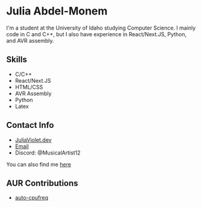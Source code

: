 # Julia Abdel-Monem

I'm a student at the University of Idaho studying Computer Science. I mainly code in C and C++, but I also have experience in React/Next.JS, Python, and AVR assembly.

## Skills

- C/C++
- React/Next.JS
- HTML/CSS
- AVR Assembly
- Python
- Latex

## Contact Info

- [JuliaViolet.dev](https://Juliaviolet.dev)
- [Email](mailto:Julia.violet@outlook.com)
- Discord: @MusicalArtist12

You can also find me [here](https://Juliaviolet.dev/Contact)

## AUR Contributions 

- [auto-cpufreq](https://aur.archlinux.org/packages/auto-cpufreq)
